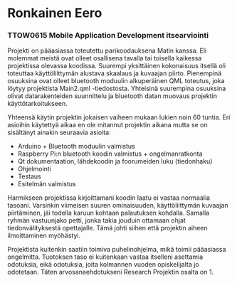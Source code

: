# Ronkainen Eero
### TTOW0615 Mobile Application Development itsearviointi

Projekti on pääasiassa toteutettu parikoodauksena Matin kanssa. Eli molemmat meistä ovat olleet osallisena tavalla tai toisella kaikessa projektissa olevassa koodissa. Suurempi yksittäinen kokonaisuus itsellä oli toteuttaa käyttöliittymän alustava skaalaus ja kuvaajan piirto. Pienempinä osuuksina ovat olleet bluetooth moduulin alkuperäinen QML toteutus, joka löytyy projektista Main2.qml -tiedostosta. Yhteisinä suurempina osuuksina olivat datarakenteiden suunnittelu ja bluetooth datan muovaus projektin käyttötarkoitukseen.

Yhteensä käytin projektin jokaisen vaiheen mukaan lukien noin 60 tuntia. Eri asioihin käytettyä aikaa en ole mitannut projektin aikana mutta se on sisältänyt ainakin seuraavia asioita:

* Arduino + Bluetooth moduulin valmistus
* Raspberry Pi:n bluetooth koodin valmistus + ongelmanratkonta
* Qt dokumentaation, lähdekoodin ja foorumeiden luku (tiedonhaku)
* Ohjelmointi
* Testaus
* Esitelmän valmistus

Harmikseen projektissa kirjoittamani koodin laatu ei vastaa normaalia tasoani. Varsinkin viimeisen suuren ominaisuuden, käyttöliittymän kuvaajan piirtäminen, jäi todella karuun kohtaan palautuksen kohdalla. Samalla ryhmän vastuunjako petti, jonka takia jouduin ottamaan ohjat tiedonvälityksestä opettajalle. Tämä johti siihen että projektin aiheen ilmoittaminen myöhästyi.

Projektista kuitenkin saatiin toimiva puhelinohjelma, mikä toimii pääasiassa ongelmitta. Tuotoksen taso ei kuitenkaan vastaa itselleni asettamia odotuksia, eikä odotuksia, joita kolmannen vuoden opiskelijalta jo odotetaan. Täten arvosanaehdotukseni Research Projektin osalta on 1.